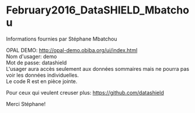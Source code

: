 # February2016_DataSHIELD_Mbatchou

Informations fournies par Stéphane Mbatchou  

OPAL DEMO: http://opal-demo.obiba.org/ui/index.html   
Nom d'usager: demo  
Mot de passe: datashield   
L'usager aura accès seulement aux données sommaires mais ne pourra pas voir les données individuelles.  
Le code R est en pièce jointe.

Pour ceux qui veulent creuser plus: https://github.com/datashield 

Merci Stéphane!
